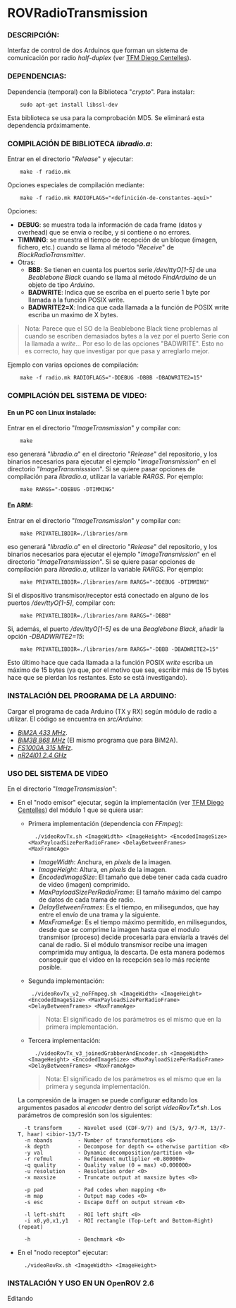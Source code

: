 # ROVRadioTransmission

### DESCRIPCIÓN:
Interfaz de control de dos Arduinos que forman un sistema de comunicación por radio *half-duplex* (ver [TFM Diego Centelles](https://drive.google.com/file/d/0ByiyD66UpEnfc3BMVE1abFF1TGM/view?usp=sharing)).

### DEPENDENCIAS: 
Dependencia (temporal) con la Biblioteca "*crypto*". Para instalar:

		sudo apt-get install libssl-dev 

Esta biblioteca se usa para la comprobación MD5. Se eliminará esta dependencia próximamente.

### COMPILACIÓN DE BIBLIOTECA *libradio.a*:

Entrar en el directorio "*Release*" y ejecutar:  

		make -f radio.mk
        
Opciones especiales de compilación mediante:

		make -f radio.mk RADIOFLAGS="<definición-de-constantes-aquí>"
        
Opciones:
* **DEBUG**: se muestra toda la información de cada frame (datos y overhead) que se envía o recibe, y si contiene
o no errores.
* **TIMMING**: se muestra el tiempo de recepción de un bloque (imagen, fichero, etc.) cuando se llama al método "*Receive*" de *BlockRadioTransmitter*.
* Otras:
	* **BBB**: Se tienen en cuenta los puertos serie */dev/ttyO[1-5]* de una *Beablebone Black* cuando se llama al método *FindArduino* de un objeto de tipo *Arduino*.
	* **BADWRITE**: Indica que se escriba en el puerto serie 1 byte por llamada a la función POSIX write.
	* **BADWRITE2=X**: Indica que cada llamada a la función de POSIX write escriba un maximo de X bytes.
> Nota: Parece que el SO de la Beablebone Black tiene problemas al cuando se escriben demasiados bytes a la vez por el puerto Serie con la llamada a *write*... Por eso lo de las opciones "BADWRITE". Esto no es correcto, hay que investigar por que pasa y arreglarlo mejor.

Ejemplo con varias opciones de compilación:

		make -f radio.mk RADIOFLAGS="-DDEBUG -DBBB -DBADWRITE2=15"


### COMPILACIÓN DEL SISTEMA DE VIDEO:

#### En un PC con Linux instalado:

Entrar en el directorio "*ImageTransmission*" y compilar con: 

		make 
eso generará "*libradio.a*" en el directorio "*Release*" del repositorio, y los binarios necesarios para ejecutar el ejemplo "*ImageTransmission*"
en el directorio "*ImageTransmisssion*". Si se quiere pasar opciones de compilación para *libradio.a*, utilizar la variable *RARGS*. Por ejemplo:

		make RARGS="-DDEBUG -DTIMMING"

#### En ARM:

Entrar en el directorio "*ImageTransmission*" y compilar con: 

		make PRIVATELIBDIR=./libraries/arm
eso generará "*libradio.a*" en el directorio "*Release*" del repositorio, y los binarios necesarios para ejecutar el ejemplo "*ImageTransmission*"
en el directorio "*ImageTransmisssion*". Si se quiere pasar opciones de compilación para *libradio.a*, utilizar la variable *RARGS*. Por ejemplo:

		make PRIVATELIBDIR=./libraries/arm RARGS="-DDEBUG -DTIMMING"
        
Si el dispositivo transmisor/receptor está conectado en alguno de los puertos */dev/ttyO[1-5]*, compilar con:

		make PRIVATELIBDIR=./libraries/arm RARGS="-DBBB"
        
Si, además, el puerto */dev/ttyO[1-5]* es de una *Beaglebone Black*, añadir la opción *-DBADWRITE2=15*:

		make PRIVATELIBDIR=./libraries/arm RARGS="-DBBB -DBADWRITE2=15"
Esto último hace que cada llamada a la función POSIX *write* escriba un máximo de 15 bytes (ya que, por el motivo que sea, escribir más de 15 bytes hace que se pierdan los restantes. Esto se está investigando).
        
      

### INSTALACIÓN DEL PROGRAMA DE LA ARDUINO: 
Cargar el programa de cada Arduino (TX y RX) según módulo de radio a utilizar. El código se encuentra en *src/Arduino*:

* [*BiM2A 433 MHz*](http://www.radiometrix.com/content/bim2a).
* [*BiM3B 868 MHz*](http://www.radiometrix.com/content/bim3b) (El mismo programa que para BiM2A).
* [*FS1000A 315 MHz*](http://www.ananiahelectronics.com/fs100a.gif).
* [*nR24l01 2.4 GHz*](http://elecfreaks.com/store/download/datasheet/rf/rf24l01_PA_LAN/nRF24L01P.PDF)

### USO DEL SISTEMA DE VIDEO

En el directorio "*ImageTransmission*":

* En el "nodo emisor" ejecutar, según la implementación (ver [TFM Diego Centelles](https://drive.google.com/file/d/0ByiyD66UpEnfc3BMVE1abFF1TGM/view?usp=sharing)) del módulo 1 que se quiera usar:

	* Primera implementación (dependencia con *FFmpeg*):
        
       		./videoRovTx.sh <ImageWidth> <ImageHeight> <EncodedImageSize> <MaxPayloadSizePerRadioFrame> <DelayBetweenFrames> <MaxFrameAge>
        * *ImageWidth*: Anchura, en *pixels* de la imagen.
        * *ImageHeight*: Altura, en *pixels* de la imagen.
        * *EncodedImageSize*: El tamaño que debe tener cada cada cuadro de video (imagen) comprimido.
        * *MaxPayloadSizePerRadioFrame*: El tamaño máximo del campo de datos de cada trama de radio.
        * *DelayBetweenFrames*: Es el tiempo, en milisegundos, que hay entre el envío de una trama y la siguiente.
		* *MaxFrameAge*: Es el tiempo máximo permitido, en milisegundos, desde que se comprime la imagen hasta que el modulo transmisor (proceso) decide procesarla para enviarla a través del canal de radio. Si el módulo transmisor recibe una imagen comprimida muy antigua, la descarta. De esta manera podemos conseguir que el video en la recepción sea lo más reciente posible.
		
     * Segunda implementación:
    
    		./videoRovTx_v2_noFFmpeg.sh <ImageWidth> <ImageHeight> <EncodedImageSize> <MaxPayloadSizePerRadioFrame> <DelayBetweenFrames> <MaxFrameAge>
        >  Nota: El significado de los parámetros es el mismo que en la primera implementación.	

	* Tercera implementación:

			./videoRovTx_v3_joinedGrabberAndEncoder.sh <ImageWidth> <ImageHeight> <EncodedImageSize> <MaxPayloadSizePerRadioFrame> <DelayBetweenFrames> <MaxFrameAge>
         >  Nota: El significado de los parámetros es el mismo que en la primera y segunda implementación.	

	La compresión de la imagen se puede configurar editando los argumentos pasados al *encoder* dentro del script *videoRovTx\*.sh*. Los parámetros de compresión son los siguientes:

        -t transform     - Wavelet used (CDF-9/7) and (5/3, 9/7-M, 13/7-T, haar) <ibior-13/7-T>
        -n nbands        - Number of transformations <6>
        -k depth         - Decompose for depth <= otherwise partition <0>
        -y val           - Dynamic decomposition/partition <0>
        -r refmul        - Refinement mutliplier <0.800000>
        -q quality       - Quality value (0 = max) <0.000000>
        -u resolution    - Resolution order <0>
        -x maxsize       - Truncate output at maxsize bytes <0>

        -p pad           - Pad codes when mapping <0>
        -m map           - Output map codes <0>
        -s esc           - Escape 0xff on output stream <0>

        -l left-shift    - ROI left shift <0>
        -i x0,y0,x1,y1   - ROI rectangle (Top-Left and Bottom-Right) (repeat)

        -h               - Benchmark <0>

* En el "nodo receptor" ejecutar:

	    ./videoRovRx.sh <ImageWidth> <ImageHeight>

### INSTALACIÓN Y USO EN UN OpenROV 2.6

Editando
